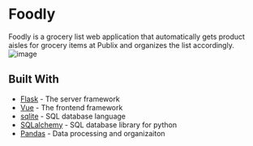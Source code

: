 # Foodly

Foodly is a grocery list web application that automatically gets product aisles for grocery items at Publix and organizes the list accordingly.
![image](https://user-images.githubusercontent.com/10712922/86698390-41276580-bfdd-11ea-9ecb-b4bd13fe1bdd.png)

## Built With

* [Flask](https://flask.palletsprojects.com/en/1.1.x/) - The server framework
* [Vue](https://vuejs.org/) - The frontend framework
* [sqlite](https://www.sqlite.org/index.html) - SQL database language
* [SQLalchemy](https://www.sqlalchemy.org/) - SQL database library for python
* [Pandas](https://pandas.pydata.org/) - Data processing and organizaiton
